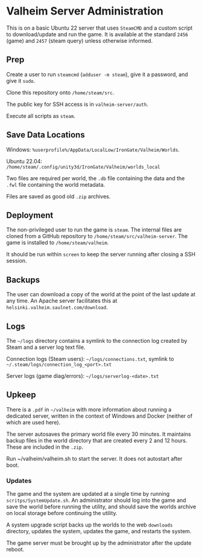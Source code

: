 # Valheim Server Administration

This is on a basic Ubuntu 22 server that uses `SteamCMD` and a custom script to download/update and run the game. It is available at the standard `2456` (game) and `2457` (steam query) unless otherwise informed.

## Prep

Create a user to run `steamcmd` (`adduser -m steam`), give it a password, and give it `sudo`.

Clone this repository onto `/home/steam/src`.

The public key for SSH access is in `valheim-server/auth`.

Execute all scripts as `steam`.

## Save Data Locations

Windows: `%userprofile%/AppData/LocalLow/IronGate/Valheim/Worlds`.

Ubuntu 22.04: `/home/steam/.config/unity3d/IronGate/Valheim/worlds_local`

Two files are required per world, the `.db` file containing the data and the `.fwl` file containing the world metadata.

Files are saved as good old `.zip` archives.

## Deployment

The non-privileged user to run the game is `steam`. The internal files are cloned from a GitHub repository to `/home/steam/src/valheim-server`. The game is installed to `/home/steam/valheim`.

It should be run within `screen` to keep the server running after closing a SSH session.

## Backups

The user can download a copy of the world at the point of the last update at any time. An Apache server facilitates this at `helsinki.valheim.saulnet.com/download`. 

## Logs

The `~/logs` directory contains a symlink to the connection log created by Steam and a server log text file.

Connection logs (Steam users): `~/logs/connections.txt`, symlink to `~/.steam/logs/connection_log_<port>.txt`

Server logs (game diag/errors): `~/logs/serverlog-<date>.txt`

## Upkeep

There is a `.pdf` in `~/valheim` with more information about running a dedicated server, written in the context of Windows and Docker (neither of which are used here).

The server autosaves the primary world file every 30 minutes. It maintains backup files in the world directory that are created every 2 and 12 hours. These are included in the `.zip`.

Run ~/valheim/valheim.sh to start the server. It does not autostart after boot.

### Updates

The game and the system are updated at a single time by running `scritps/SystemUpdate.sh`. An administrator should log into the game and save the world before running the utility, and should save the worlds archive on local storage before continuing the utility.

A system upgrade script backs up the worlds to the web `downloads` directory, updates the system, updates the game, and restarts the system. 

The game server must be brought up by the administrator after the update reboot.

